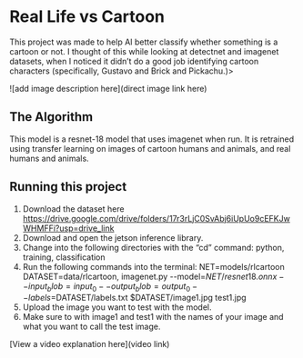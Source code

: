 # Real Life vs Cartoon

 This project was made to help AI better classify whether something is a cartoon or not. I thought of this while looking at detectnet and imagenet datasets, when I noticed it didn’t do a good job identifying cartoon characters (specifically, Gustavo and Brick and Pickachu.)> 

![add image description here](direct image link here)

## The Algorithm

This model is a resnet-18 model that uses imagenet when run. It is retrained using transfer learning on images of cartoon humans and animals, and real humans and animals.

## Running this project

1. Download the dataset here https://drive.google.com/drive/folders/17r3rLjC0SvAbj6iUpUo9cEFKJwWHMFFi?usp=drive_link
2. Download and open the jetson inference library.
3. Change into the following directories with the “cd” command: python, training, classification
4. Run the following commands into the terminal: NET=models/rlcartoon DATASET=data/rlcartoon, imagenet.py --model=$NET/resnet18.onnx --input_blob=input_0 --output_blob=output_0 --labels=$DATASET/labels.txt $DATASET/image1.jpg test1.jpg
5. Upload the image you want to test with the model.
6. Make sure to with image1 and test1 with the names of your image and what you want to call the test image.

[View a video explanation here](video link)

